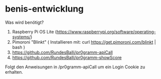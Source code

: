 # benis-entwicklung

Was wird benötigt?

1) Raspberry Pi OS Lite (https://www.raspberrypi.org/software/operating-systems/)
2) Pimoroni "Blinkt" ( Installieren mit: curl https://get.pimoroni.com/blinkt | bash )
3) https://github.com/RundesBalli/pr0gramm-apiCall
4) https://github.com/RundesBalli/pr0gramm-showScore

Folgt den Anweisungen in /pr0gramm-apiCall um ein Login Cookie zu erhalten.
